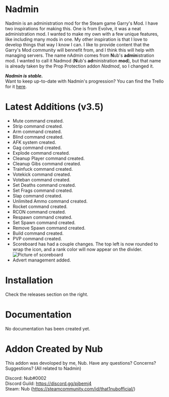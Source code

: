 # Nadmin
Nadmin is an administration mod for the Steam game Garry's Mod. I have two inspirations for making this. One is from Evolve, it was a neat administration mod. I wanted to make my own with a few unique features, like including many mods in one. My other inspiration is that I love to develop things that way I know I can. I like to provide content that the Garry's Mod community will bennefit from, and I think this will help with managing servers. The name nAdmin comes from **N**ub's **admin**istration mod. I wanted to call it Nadmod (**N**ub's **ad**ministration **mod**), but that name is already taken by the Prop Protection addon *Nadmod*, so I changed it.

***Nadmin is stable.***\
Want to keep up-to-date with Nadmin's progression? You can find the Trello for it [here](https://trello.com/b/9fjgYlEJ/nadmin).

# Latest Additions (v3.5)
- Mute command created.
- Strip command created.
- Arm command created.
- Blind command created.
- AFK system created.
- Gag command created.
- Explode command created.
- Cleanup Player command created.
- Cleanup Gibs command created.
- Trainfuck command created.
- Votekick command created.
- Voteban command created.
- Set Deaths command created.
- Set Frags command created.
- Slap command created.
- Unlimited Ammo command created.
- Rocket command created.
- RCON command created.
- Respawn command created.
- Set Spawn command created.
- Remove Spawn command created.
- Build command created.
- PVP command created.
- Scoreboard has had a couple changes. The top left is now rounded to wrap the icon, and a rank color will now appear on the divider. ![Picture of scoreboard](https://nubstoys.xyz/gmod/mods/nadmin/scoreboard.png)
- Advert management added.

# Installation
Check the releases section on the right.

# Documentation
No documentation has been created yet.

# Addon Created by Nub
This addon was devoloped by me, Nub. Have any questions? Concerns? Suggestions? (All related to Nadmin)

Discord: Nub#0002\
Discord Guild: https://discord.gg/pjbemj4 \
Steam: Nub (https://steamcommunity.com/id/that1nubofficial/)
